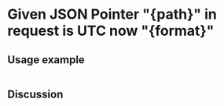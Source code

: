 
Given JSON Pointer "{path}" in request is UTC now "{format}"
=============================================================================================================

Usage example
-------------

```
```

Discussion
----------
